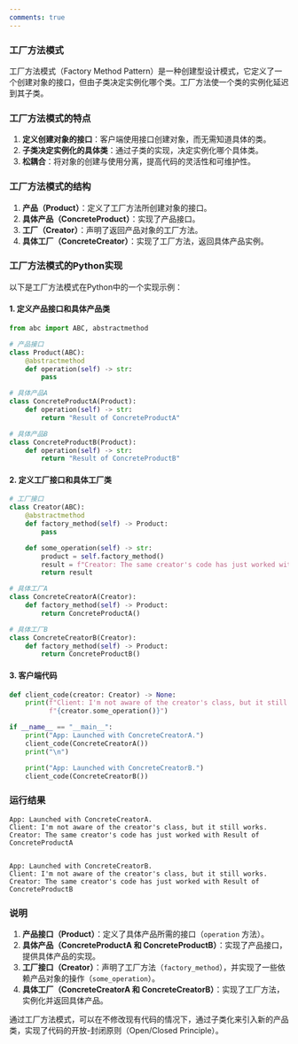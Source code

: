 ```yaml
---
comments: true
---
```


### 工厂方法模式

工厂方法模式（Factory Method Pattern）是一种创建型设计模式，它定义了一个创建对象的接口，但由子类决定实例化哪个类。工厂方法使一个类的实例化延迟到其子类。

### 工厂方法模式的特点

1. **定义创建对象的接口**：客户端使用接口创建对象，而无需知道具体的类。
2. **子类决定实例化的具体类**：通过子类的实现，决定实例化哪个具体类。
3. **松耦合**：将对象的创建与使用分离，提高代码的灵活性和可维护性。

### 工厂方法模式的结构

1. **产品（Product）**：定义了工厂方法所创建对象的接口。
2. **具体产品（ConcreteProduct）**：实现了产品接口。
3. **工厂（Creator）**：声明了返回产品对象的工厂方法。
4. **具体工厂（ConcreteCreator）**：实现了工厂方法，返回具体产品实例。

### 工厂方法模式的Python实现

以下是工厂方法模式在Python中的一个实现示例：

#### 1. 定义产品接口和具体产品类

```python
from abc import ABC, abstractmethod

# 产品接口
class Product(ABC):
    @abstractmethod
    def operation(self) -> str:
        pass

# 具体产品A
class ConcreteProductA(Product):
    def operation(self) -> str:
        return "Result of ConcreteProductA"

# 具体产品B
class ConcreteProductB(Product):
    def operation(self) -> str:
        return "Result of ConcreteProductB"
```

#### 2. 定义工厂接口和具体工厂类

```python
# 工厂接口
class Creator(ABC):
    @abstractmethod
    def factory_method(self) -> Product:
        pass

    def some_operation(self) -> str:
        product = self.factory_method()
        result = f"Creator: The same creator's code has just worked with {product.operation()}"
        return result

# 具体工厂A
class ConcreteCreatorA(Creator):
    def factory_method(self) -> Product:
        return ConcreteProductA()

# 具体工厂B
class ConcreteCreatorB(Creator):
    def factory_method(self) -> Product:
        return ConcreteProductB()
```

#### 3. 客户端代码

```python
def client_code(creator: Creator) -> None:
    print(f"Client: I'm not aware of the creator's class, but it still works.\n"
          f"{creator.some_operation()}")

if __name__ == "__main__":
    print("App: Launched with ConcreteCreatorA.")
    client_code(ConcreteCreatorA())
    print("\n")

    print("App: Launched with ConcreteCreatorB.")
    client_code(ConcreteCreatorB())
```

### 运行结果

```plaintext
App: Launched with ConcreteCreatorA.
Client: I'm not aware of the creator's class, but it still works.
Creator: The same creator's code has just worked with Result of ConcreteProductA


App: Launched with ConcreteCreatorB.
Client: I'm not aware of the creator's class, but it still works.
Creator: The same creator's code has just worked with Result of ConcreteProductB
```

### 说明

1. **产品接口（Product）**：定义了具体产品所需的接口（`operation` 方法）。
2. **具体产品（ConcreteProductA 和 ConcreteProductB）**：实现了产品接口，提供具体产品的实现。
3. **工厂接口（Creator）**：声明了工厂方法（`factory_method`），并实现了一些依赖产品对象的操作（`some_operation`）。
4. **具体工厂（ConcreteCreatorA 和 ConcreteCreatorB）**：实现了工厂方法，实例化并返回具体产品。

通过工厂方法模式，可以在不修改现有代码的情况下，通过子类化来引入新的产品类，实现了代码的开放-封闭原则（Open/Closed Principle）。